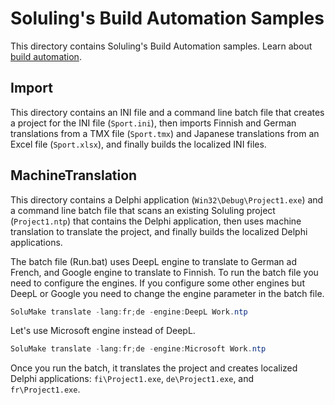 # Soluling's Build Automation Samples

This directory contains Soluling's Build Automation samples. Learn about [build automation](https://www.soluling.com/Help/CommandLineTool.htm).

## Import

This directory contains an INI file and a command line batch file that creates a project for the INI file (`Sport.ini`), then imports Finnish and German translations from a TMX file (`Sport.tmx`) and Japanese translations from an Excel file (`Sport.xlsx`), and finally builds the localized INI files.

## MachineTranslation

This directory contains a Delphi application (`Win32\Debug\Project1.exe`) and a command line batch file that scans an existing Soluling project (`Project1.ntp`) that contains the Delphi application, then uses machine translation to translate the project, and finally builds the localized Delphi applications.

The batch file (Run.bat) uses DeepL engine to translate to German ad French, and Google engine to translate to Finnish. To run the batch file you need to configure the engines. If you configure some other engines but DeepL or Google you need to change the engine parameter in the batch file.

```powershell
SoluMake translate -lang:fr;de -engine:DeepL Work.ntp
```

Let's use Microsoft engine instead of DeepL.

```powershell
SoluMake translate -lang:fr;de -engine:Microsoft Work.ntp
```

Once you run the batch, it translates the project and creates localized Delphi applications: `fi\Project1.exe`, `de\Project1.exe`, and `fr\Project1.exe`.
